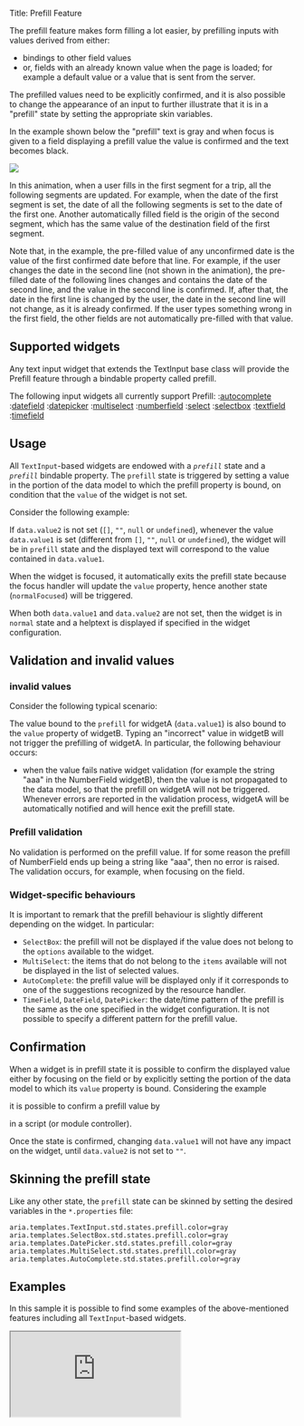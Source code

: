 Title: Prefill Feature


The prefill feature makes form filling a lot easier, by prefilling inputs with values derived from either:
* bindings to other field values
* or, fields with an already known value when the page is loaded; for example a default value or a value that is sent from the server.

The prefilled values need to be explicitly confirmed, and it is also possible to change the appearance of an input to further illustrate that it is in a "prefill" state by setting the appropriate skin variables.


In the example shown below the "prefill" text is gray and when focus is given to a field displaying a prefill value the value is confirmed and the text becomes black.


<img src="images/ lay008v2i0.gif" />

In this animation, when a user fills in the first segment for a trip, all the following segments are updated. 
For example, when the date of the first segment is set, the date of all the following segments is set to the date of the first one.
Another automatically filled field is the origin of the second segment, which has the same value of the destination field of the first segment.

Note that, in the example, the pre-filled value of any unconfirmed date is the value of the first confirmed date before that line.  For example, if the user changes the date in the second line (not shown in the animation), the pre-filled date of the following lines changes and contains the date of the second line, and the value in the second line is confirmed. If, after that, the date in the first line is changed by the user, the date in the second line will not change, as it is already confirmed.  If the user types something wrong in the first field, the other fields are not automatically pre-filled with that value.

## Supported widgets

Any text input widget that extends the TextInput base class will provide the Prefill feature through a bindable property called prefill.

The following input widgets all currently support Prefill: 
:[autocomplete](autocomplete)
:[datefield](datefield)
:[datepicker](datepicker)
:[multiselect](multiselect)
:[numberfield](numberfield)
:[select](select)
:[selectbox](selectbox)
:[textfield](textfield)
:[timefield](timefield)

## Usage

All `TextInput`-based widgets are endowed with a *`prefill`* state and a *`prefill`* bindable property. The `prefill` state is triggered by setting a value in the portion of the data model to which the prefill property is bound, on condition that the `value` of the widget is not set.

Consider the following example:

<script src='http://snippets.ariatemplates.com/snippets/%VERSION%/features/prefill/Snippet.tpl' defer></script>

If `data.value2` is not set (`[]`, `""`, `null` or `undefined`), whenever the value `data.value1` is set (different from `[]`, `""`, `null` or `undefined`), the widget will be in `prefill` state and the displayed text will correspond to the value contained in `data.value1`.

When the widget is focused, it automatically exits the prefill state because the focus handler will update the `value` property, hence another state (`normalFocused`) will be triggered.

When both `data.value1` and `data.value2` are not set, then the widget is in `normal` state and a helptext is displayed if specified in the widget configuration.


## Validation and invalid values
### invalid values
Consider the following typical scenario:

<script src='http://snippets.ariatemplates.com/snippets/%VERSION%/features/prefill/Snippet.tpl' defer></script>

The value bound to the `prefill` for widgetA (`data.value1`) is also bound to the `value` property of widgetB. Typing an "incorrect" value in widgetB will not trigger the prefilling of widgetA. In particular, the following behaviour occurs:
* when the value fails native widget validation (for example the string "aaa" in the NumberField widgetB), then the value is not propagated to the data model, so that the prefill on widgetA will not be triggered. Whenever errors are reported in the validation process, widgetA will be automatically notified and will hence exit the prefill state.

### Prefill validation
No validation is performed on the prefill value. If for some reason the prefill of NumberField ends up being a string like "aaa", then no error is raised. The validation occurs, for example, when focusing on the field.

### Widget-specific behaviours
It is important to remark that the prefill behaviour is slightly different depending on the widget. In particular:
* `SelectBox`: the prefill will not be displayed if the value does not belong to the `options` available to the widget.
* `MultiSelect`: the items that do not belong to the `items` available will not be displayed in the list of selected values.
* `AutoComplete`: the prefill value will be displayed only if it corresponds to one of the suggestions recognized by the resource handler.
* `TimeField`, `DateField`, `DatePicker`: the date/time pattern of the prefill is the same as the one specified in the widget configuration. It is not possible to specify a different pattern for the prefill value.


## Confirmation
When a widget is in prefill state it is possible to confirm the displayed value either by focusing on the field or by explicitly setting the portion of the data model to which its `value` property is bound. Considering the example

<script src='http://snippets.ariatemplates.com/snippets/%VERSION%/features/prefill/Snippet.tpl' defer></script>

it is possible to confirm a prefill value by

<script src='http://snippets.ariatemplates.com/snippets/%VERSION%/features/prefill/Snippet.tpl' defer></script>

in a script (or module controller).

Once the state is confirmed, changing `data.value1` will not have any impact on the widget, until `data.value2` is not set to `""`.

## Skinning the prefill state
Like any other state, the `prefill` state can be skinned by setting the desired variables in the `*.properties` file:

`
aria.templates.TextInput.std.states.prefill.color=gray
aria.templates.SelectBox.std.states.prefill.color=gray
aria.templates.DatePicker.std.states.prefill.color=gray
aria.templates.MultiSelect.std.states.prefill.color=gray
aria.templates.AutoComplete.std.states.prefill.color=gray
`

## Examples
In this sample it is possible to find some examples of the above-mentioned features including all `TextInput`-based widgets.

<iframe class='samples' src='http://snippets.ariatemplates.com/samples/%VERSION%/features/prefill/basic/' />

In this sample it is possible to find an example that realizes one of the scenarios that triggered the implementation of this feature.

<iframe class='samples' src='http://snippets.ariatemplates.com/samples/%VERSION%/features/prefill/usecase/' />